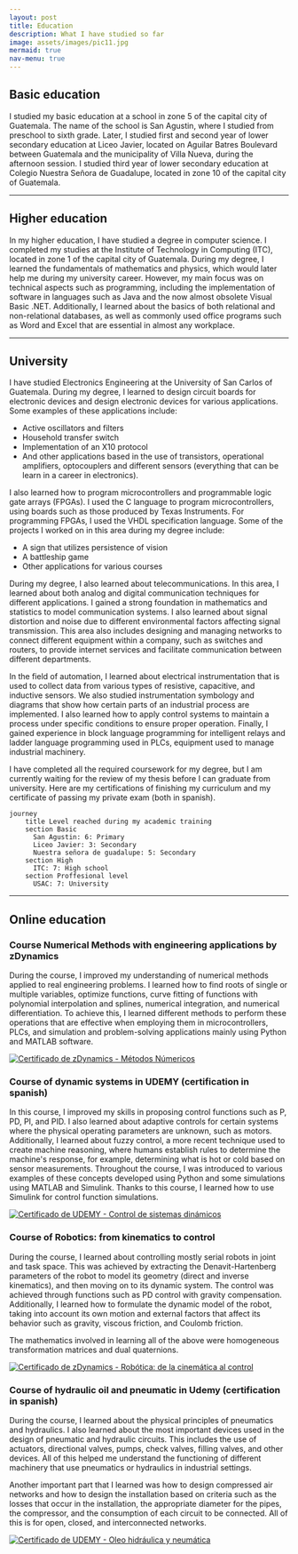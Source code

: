 ```yaml
---
layout: post
title: Education
description: What I have studied so far
image: assets/images/pic11.jpg
mermaid: true
nav-menu: true
---
```


## Basic education
I studied my basic education at a school in zone 5 of the capital city of Guatemala. The name of the school is San Agustin, where I studied from preschool to sixth grade. Later, I studied first and second year of lower secondary education at Liceo Javier, located on Aguilar Batres Boulevard between Guatemala and the municipality of Villa Nueva, during the afternoon session. I studied third year of lower secondary education at Colegio Nuestra Señora de Guadalupe, located in zone 10 of the capital city of Guatemala.   

---

## Higher education
In my higher education, I have studied a degree in computer science. I completed my studies at the Institute of Technology in Computing (ITC), located in zone 1 of the capital city of Guatemala. During my degree, I learned the fundamentals of mathematics and physics, which would later help me during my university career. However, my main focus was on technical aspects such as programming, including the implementation of software in languages such as Java and the now almost obsolete Visual Basic .NET. Additionally, I learned about the basics of both relational and non-relational databases, as well as commonly used office programs such as Word and Excel that are essential in almost any workplace.

---

## University
I have studied Electronics Engineering at the University of San Carlos of Guatemala. During my degree, I learned to design circuit boards for electronic devices and design electronic devices for various applications. Some examples of these applications include:

- Active oscillators and filters
- Household transfer switch
- Implementation of an X10 protocol
- And other applications based in the use of transistors, operational amplifiers, optocouplers and different sensors (everything that can be learn in a career in electronics). 

I also learned how to program microcontrollers and programmable logic gate arrays (FPGAs). I used the C language to program microcontrollers, using boards such as those produced by Texas Instruments. For programming FPGAs, I used the VHDL specification language. Some of the projects I worked on in this area during my degree include:

- A sign that utilizes persistence of vision
- A battleship game
- Other applications for various courses

During my degree, I also learned about telecommunications. In this area, I learned about both analog and digital communication techniques for different applications. I gained a strong foundation in mathematics and statistics to model communication systems. I also learned about signal distortion and noise due to different environmental factors affecting signal transmission. This area also includes designing and managing networks to connect different equipment within a company, such as switches and routers, to provide internet services and facilitate communication between different departments.

In the field of automation, I learned about electrical instrumentation that is used to collect data from various types of resistive, capacitive, and inductive sensors. We also studied instrumentation symbology and diagrams that show how certain parts of an industrial process are implemented. I also learned how to apply control systems to maintain a process under specific conditions to ensure proper operation. Finally, I gained experience in block language programming for intelligent relays and ladder language programming used in PLCs, equipment used to manage industrial machinery.

I have completed all the required coursework for my degree, but I am currently waiting for the review of my thesis before I can graduate from university. Here are my certifications of finishing my curriculum and my certificate of passing my private exam (both in spanish).




```mermaid
journey
    title Level reached during my academic training
    section Basic
      San Agustin: 6: Primary
      Liceo Javier: 3: Secondary
      Nuestra señora de guadalupe: 5: Secondary
    section High
      ITC: 7: High school
    section Proffesional level
      USAC: 7: University
```
---

## Online education
### Course Numerical Methods with engineering applications by zDynamics
During the course, I improved my understanding of numerical methods applied to real engineering problems. I learned how to find roots of single or multiple variables, optimize functions, curve fitting of functions with polynomial interpolation and splines, numerical integration, and numerical differentiation. To achieve this, I learned different methods to perform these operations that are effective when employing them in microcontrollers, PLCs, and simulation and problem-solving applications mainly using Python and MATLAB software.




[![Certificado de zDynamics - Métodos Númericos](/assets/images/zDynamics_certificado_MetodosNumericos.jpg "Shiprock, New Mexico by Beau Rogers")](https://www.zdynamics.org/about/#)

### Course of dynamic systems in UDEMY (certification in spanish)
In this course, I improved my skills in proposing control functions such as P, PD, PI, and PID. I also learned about adaptive controls for certain systems where the physical operating parameters are unknown, such as motors. Additionally, I learned about fuzzy control, a more recent technique used to create machine reasoning, where humans establish rules to determine the machine's response, for example, determining what is hot or cold based on sensor measurements. Throughout the course, I was introduced to various examples of these concepts developed using Python and some simulations using MATLAB and Simulink. Thanks to this course, I learned how to use Simulink for control function simulations. 

[![Certificado de UDEMY - Control de sistemas dinámicos](/assets/images/UC-ca3a7130-0d64-4642-aa42-e844da688654.jpg "Shiprock, New Mexico by Beau Rogers")](https://www.udemy.com/certificate/UC-ca3a7130-0d64-4642-aa42-e844da688654/)

### Course of Robotics: from kinematics to control
During the course, I learned about controlling mostly serial robots in joint and task space. This was achieved by extracting the Denavit-Hartenberg parameters of the robot to model its geometry (direct and inverse kinematics), and then moving on to its dynamic system. The control was achieved through functions such as PD control with gravity compensation. Additionally, I learned how to formulate the dynamic model of the robot, taking into account its own motion and external factors that affect its behavior such as gravity, viscous friction, and Coulomb friction.

The mathematics involved in learning all of the above were homogeneous transformation matrices and dual quaternions.

[![Certificado de zDynamics - Robótica: de la cinemática al control](/assets/images/zDynamics_certificado_Robotica.jpg "Shiprock, New Mexico by Beau Rogers")](https://www.zdynamics.org/about/#)


### Course of hydraulic oil and pneumatic in Udemy (certification in spanish)
During the course, I learned about the physical principles of pneumatics and hydraulics. I also learned about the most important devices used in the design of pneumatic and hydraulic circuits. This includes the use of actuators, directional valves, pumps, check valves, filling valves, and other devices. All of this helped me understand the functioning of different machinery that use pneumatics or hydraulics in industrial settings.

Another important part that I learned was how to design compressed air networks and how to design the installation based on criteria such as the losses that occur in the installation, the appropriate diameter for the pipes, the compressor, and the consumption of each circuit to be connected. All of this is for open, closed, and interconnected networks.

[![Certificado de UDEMY - Oleo hidráulica y neumática](/assets/images/certificado_oleoHidraulica.jpg "Shiprock, New Mexico by Beau Rogers")](https://www.udemy.com/certificate/UC-269b2bb4-1272-47d6-bbb5-afdb4e97a2a5/)

